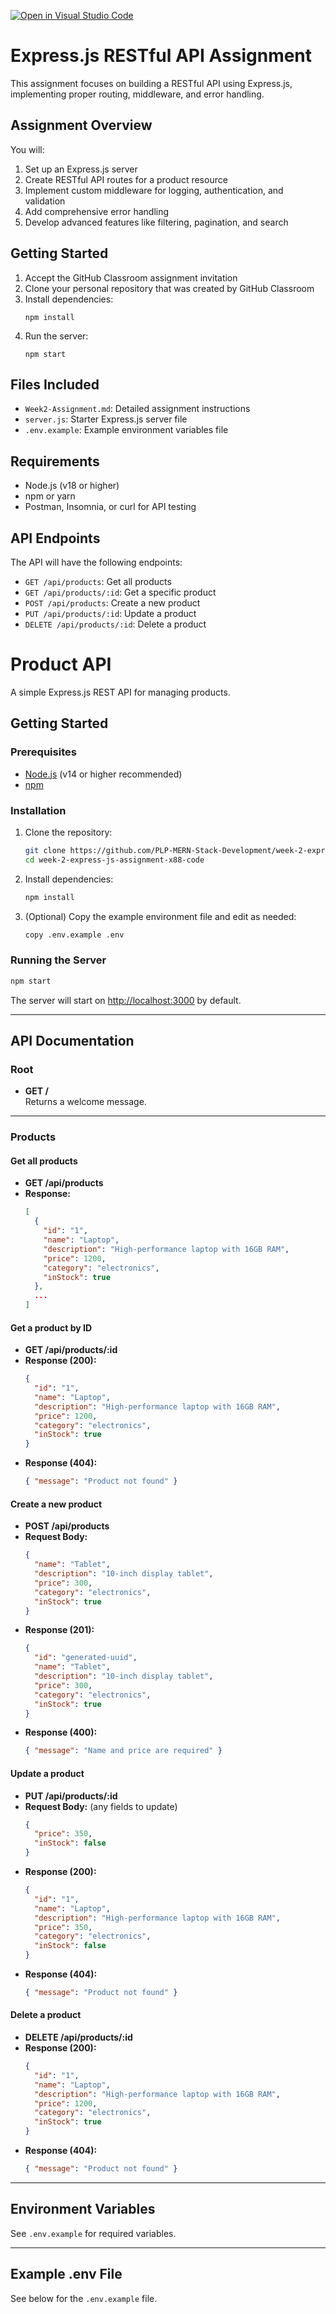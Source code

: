 [![Open in Visual Studio Code](https://classroom.github.com/assets/open-in-vscode-2e0aaae1b6195c2367325f4f02e2d04e9abb55f0b24a779b69b11b9e10269abc.svg)](https://classroom.github.com/online_ide?assignment_repo_id=19742959&assignment_repo_type=AssignmentRepo)
# Express.js RESTful API Assignment

This assignment focuses on building a RESTful API using Express.js, implementing proper routing, middleware, and error handling.

## Assignment Overview

You will:
1. Set up an Express.js server
2. Create RESTful API routes for a product resource
3. Implement custom middleware for logging, authentication, and validation
4. Add comprehensive error handling
5. Develop advanced features like filtering, pagination, and search

## Getting Started

1. Accept the GitHub Classroom assignment invitation
2. Clone your personal repository that was created by GitHub Classroom
3. Install dependencies:
   ```
   npm install
   ```
4. Run the server:
   ```
   npm start
   ```

## Files Included

- `Week2-Assignment.md`: Detailed assignment instructions
- `server.js`: Starter Express.js server file
- `.env.example`: Example environment variables file

## Requirements

- Node.js (v18 or higher)
- npm or yarn
- Postman, Insomnia, or curl for API testing

## API Endpoints

The API will have the following endpoints:

- `GET /api/products`: Get all products
- `GET /api/products/:id`: Get a specific product
- `POST /api/products`: Create a new product
- `PUT /api/products/:id`: Update a product
- `DELETE /api/products/:id`: Delete a product

# Product API

A simple Express.js REST API for managing products.

## Getting Started

### Prerequisites

- [Node.js](https://nodejs.org/) (v14 or higher recommended)
- [npm](https://www.npmjs.com/)

### Installation

1. Clone the repository:
   ```sh
   git clone https://github.com/PLP-MERN-Stack-Development/week-2-express-js-assignment-x88-code.git
   cd week-2-express-js-assignment-x88-code
   ```

2. Install dependencies:
   ```sh
   npm install
   ```

3. (Optional) Copy the example environment file and edit as needed:
   ```sh
   copy .env.example .env
   ```

### Running the Server

```sh
npm start
```

The server will start on [http://localhost:3000](http://localhost:3000) by default.

---

## API Documentation

### Root

- **GET /**  
  Returns a welcome message.

---

### Products

#### Get all products

- **GET /api/products**
- **Response:**
  ```json
  [
    {
      "id": "1",
      "name": "Laptop",
      "description": "High-performance laptop with 16GB RAM",
      "price": 1200,
      "category": "electronics",
      "inStock": true
    },
    ...
  ]
  ```

#### Get a product by ID

- **GET /api/products/:id**
- **Response (200):**
  ```json
  {
    "id": "1",
    "name": "Laptop",
    "description": "High-performance laptop with 16GB RAM",
    "price": 1200,
    "category": "electronics",
    "inStock": true
  }
  ```
- **Response (404):**
  ```json
  { "message": "Product not found" }
  ```

#### Create a new product

- **POST /api/products**
- **Request Body:**
  ```json
  {
    "name": "Tablet",
    "description": "10-inch display tablet",
    "price": 300,
    "category": "electronics",
    "inStock": true
  }
  ```
- **Response (201):**
  ```json
  {
    "id": "generated-uuid",
    "name": "Tablet",
    "description": "10-inch display tablet",
    "price": 300,
    "category": "electronics",
    "inStock": true
  }
  ```
- **Response (400):**
  ```json
  { "message": "Name and price are required" }
  ```

#### Update a product

- **PUT /api/products/:id**
- **Request Body:** (any fields to update)
  ```json
  {
    "price": 350,
    "inStock": false
  }
  ```
- **Response (200):**
  ```json
  {
    "id": "1",
    "name": "Laptop",
    "description": "High-performance laptop with 16GB RAM",
    "price": 350,
    "category": "electronics",
    "inStock": false
  }
  ```
- **Response (404):**
  ```json
  { "message": "Product not found" }
  ```

#### Delete a product

- **DELETE /api/products/:id**
- **Response (200):**
  ```json
  {
    "id": "1",
    "name": "Laptop",
    "description": "High-performance laptop with 16GB RAM",
    "price": 1200,
    "category": "electronics",
    "inStock": true
  }
  ```
- **Response (404):**
  ```json
  { "message": "Product not found" }
  ```

---

## Environment Variables

See `.env.example` for required variables.

---

## Example .env File

See below for the `.env.example` file.